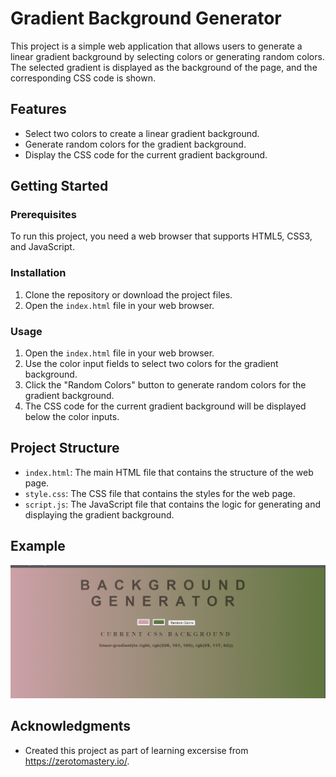 # Gradient Background Generator

This project is a simple web application that allows users to generate a linear gradient background by selecting colors or generating random colors. The selected gradient is displayed as the background of the page, and the corresponding CSS code is shown.

## Features

- Select two colors to create a linear gradient background.
- Generate random colors for the gradient background.
- Display the CSS code for the current gradient background.

## Getting Started

### Prerequisites

To run this project, you need a web browser that supports HTML5, CSS3, and JavaScript.

### Installation

1. Clone the repository or download the project files.
2. Open the `index.html` file in your web browser.

### Usage

1. Open the `index.html` file in your web browser.
2. Use the color input fields to select two colors for the gradient background.
3. Click the "Random Colors" button to generate random colors for the gradient background.
4. The CSS code for the current gradient background will be displayed below the color inputs.

## Project Structure

- `index.html`: The main HTML file that contains the structure of the web page.
- `style.css`: The CSS file that contains the styles for the web page.
- `script.js`: The JavaScript file that contains the logic for generating and displaying the gradient background.

## Example

![Example Screenshot](screenshot.png)


## Acknowledgments

- Created this project as part of learning excersise from https://zerotomastery.io/.

